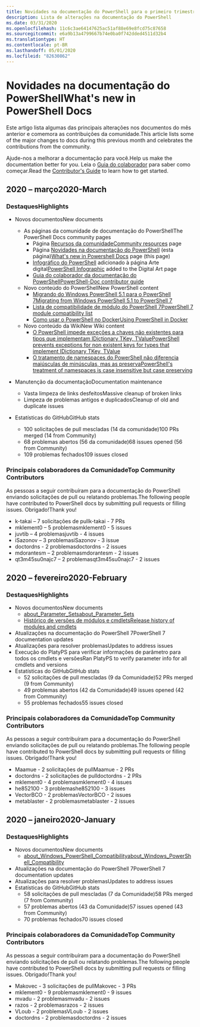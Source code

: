 ```yaml
---
title: Novidades na documentação do PowerShell para o primeiro trimestre de 2020
description: Lista de alterações na documentação do PowerShell
ms.date: 03/31/2020
ms.openlocfilehash: 11c6c3ae64147625ac51af88e69e8fcd75c87658
ms.sourcegitcommit: e6a9b13a4799667b74e0ba0f742dded4511d32b4
ms.translationtype: HT
ms.contentlocale: pt-BR
ms.lasthandoff: 05/01/2020
ms.locfileid: "82630862"
---
```

# <a name="whats-new-in-powershell-docs"></a><span data-ttu-id="7bb7d-103">Novidades na documentação do PowerShell</span><span class="sxs-lookup"><span data-stu-id="7bb7d-103">What's new in PowerShell Docs</span></span>

<span data-ttu-id="7bb7d-104">Este artigo lista algumas das principais alterações nos documentos do mês anterior e comemora as contribuições da comunidade.</span><span class="sxs-lookup"><span data-stu-id="7bb7d-104">This article lists some of the major changes to docs during this previous month and celebrates the contributions from the community.</span></span>

<span data-ttu-id="7bb7d-105">Ajude-nos a melhorar a documentação para você.</span><span class="sxs-lookup"><span data-stu-id="7bb7d-105">Help us make the documentation better for you.</span></span> <span data-ttu-id="7bb7d-106">Leia o [Guia do colaborador][contrib] para saber como começar.</span><span class="sxs-lookup"><span data-stu-id="7bb7d-106">Read the [Contributor's Guide][contrib] to learn how to get started.</span></span>

## <a name="2020-march"></a><span data-ttu-id="7bb7d-107">2020 – março</span><span class="sxs-lookup"><span data-stu-id="7bb7d-107">2020-March</span></span>

### <a name="highlights"></a><span data-ttu-id="7bb7d-108">Destaques</span><span class="sxs-lookup"><span data-stu-id="7bb7d-108">Highlights</span></span>

- <span data-ttu-id="7bb7d-109">Novos documentos</span><span class="sxs-lookup"><span data-stu-id="7bb7d-109">New documents</span></span>
  - <span data-ttu-id="7bb7d-110">As páginas da comunidade de documentação do PowerShell</span><span class="sxs-lookup"><span data-stu-id="7bb7d-110">The PowerShell Docs community pages</span></span>
    - <span data-ttu-id="7bb7d-111">Página [Recursos da comunidade](/powershell/scripting/community/community-support)</span><span class="sxs-lookup"><span data-stu-id="7bb7d-111">[Community resources](/powershell/scripting/community/community-support) page</span></span>
    - <span data-ttu-id="7bb7d-112">Página [Novidades na documentação do PowerShell](#2020-march) (esta página)</span><span class="sxs-lookup"><span data-stu-id="7bb7d-112">[What's new in Powershell Docs](#2020-march) page (this page)</span></span>
    - <span data-ttu-id="7bb7d-113">[Infográfico do PowerShell](https://github.com/MicrosoftDocs/PowerShell-Docs/blob/staging/assets/PowerShell_7_Infographic.pdf) adicionado à página Arte digital</span><span class="sxs-lookup"><span data-stu-id="7bb7d-113">[PowerShell Infographic](https://github.com/MicrosoftDocs/PowerShell-Docs/blob/staging/assets/PowerShell_7_Infographic.pdf) added to the Digital Art page</span></span>
    - [<span data-ttu-id="7bb7d-114">Guia do colaborador da documentação do PowerShell</span><span class="sxs-lookup"><span data-stu-id="7bb7d-114">PowerShell-Doc contributor guide</span></span>](/powershell/scripting/community/contributing/overview?view=powershell-7)
  - <span data-ttu-id="7bb7d-115">Novo conteúdo do PowerShell</span><span class="sxs-lookup"><span data-stu-id="7bb7d-115">New PowerShell content</span></span>
    - [<span data-ttu-id="7bb7d-116">Migrando do Windows PowerShell 5.1 para o PowerShell 7</span><span class="sxs-lookup"><span data-stu-id="7bb7d-116">Migrating from Windows PowerShell 5.1 to PowerShell 7</span></span>](/powershell/scripting/whats-new/migrating-from-windows-powershell-51-to-powershell-7)
    - [<span data-ttu-id="7bb7d-117">Lista de compatibilidade de módulo do PowerShell 7</span><span class="sxs-lookup"><span data-stu-id="7bb7d-117">PowerShell 7 module compatibility list</span></span>](/PowerShell/scripting/whats-new/module-compatibility)
    - [<span data-ttu-id="7bb7d-118">Como usar o PowerShell no Docker</span><span class="sxs-lookup"><span data-stu-id="7bb7d-118">Using PowerShell in Docker</span></span>](/powershell/scripting/install/powershell-in-docker)
  - <span data-ttu-id="7bb7d-119">Novo conteúdo da Wiki</span><span class="sxs-lookup"><span data-stu-id="7bb7d-119">New Wiki content</span></span>
    - [<span data-ttu-id="7bb7d-120">O PowerShell impede exceções a chaves não existentes para tipos que implementam IDictionary TKey, TValue</span><span class="sxs-lookup"><span data-stu-id="7bb7d-120">PowerShell prevents exceptions for non existent keys for types that implement IDictionary TKey, TValue</span></span>](https://github.com/MicrosoftDocs/PowerShell-Docs/wiki/PowerShell-prevents-exceptions-for-non-existent-keys-for-types-that-implement-IDictionary-TKey,-TValue-)
    - [<span data-ttu-id="7bb7d-121">O tratamento de namespaces do PowerShell não diferencia maiúsculas de minúsculas, mas as preserva</span><span class="sxs-lookup"><span data-stu-id="7bb7d-121">PowerShell's treatment of namespaces is case insensitive but case preserving</span></span>](https://github.com/MicrosoftDocs/PowerShell-Docs/wiki/PowerShell's-treatment-of-namespaces-is-case-insensitive-but-case-preserving)

- <span data-ttu-id="7bb7d-122">Manutenção da documentação</span><span class="sxs-lookup"><span data-stu-id="7bb7d-122">Documentation maintenance</span></span>
  - <span data-ttu-id="7bb7d-123">Vasta limpeza de links desfeitos</span><span class="sxs-lookup"><span data-stu-id="7bb7d-123">Massive cleanup of broken links</span></span>
  - <span data-ttu-id="7bb7d-124">Limpeza de problemas antigos e duplicados</span><span class="sxs-lookup"><span data-stu-id="7bb7d-124">Cleanup of old and duplicate issues</span></span>

- <span data-ttu-id="7bb7d-125">Estatísticas do GitHub</span><span class="sxs-lookup"><span data-stu-id="7bb7d-125">GitHub stats</span></span>
  - <span data-ttu-id="7bb7d-126">100 solicitações de pull mescladas (14 da comunidade)</span><span class="sxs-lookup"><span data-stu-id="7bb7d-126">100 PRs merged (14 from Community)</span></span>
  - <span data-ttu-id="7bb7d-127">68 problemas abertos (56 da comunidade)</span><span class="sxs-lookup"><span data-stu-id="7bb7d-127">68 issues opened (56 from Community)</span></span>
  - <span data-ttu-id="7bb7d-128">109 problemas fechados</span><span class="sxs-lookup"><span data-stu-id="7bb7d-128">109 issues closed</span></span>

### <a name="top-community-contributors"></a><span data-ttu-id="7bb7d-129">Principais colaboradores da Comunidade</span><span class="sxs-lookup"><span data-stu-id="7bb7d-129">Top Community Contributors</span></span>

<span data-ttu-id="7bb7d-130">As pessoas a seguir contribuíram para a documentação do PowerShell enviando solicitações de pull ou relatando problemas.</span><span class="sxs-lookup"><span data-stu-id="7bb7d-130">The following people have contributed to PowerShell docs by submitting pull requests or filling issues.</span></span> <span data-ttu-id="7bb7d-131">Obrigado!</span><span class="sxs-lookup"><span data-stu-id="7bb7d-131">Thank you!</span></span>

- <span data-ttu-id="7bb7d-132">k-takai – 7 solicitações de pull</span><span class="sxs-lookup"><span data-stu-id="7bb7d-132">k-takai - 7 PRs</span></span>
- <span data-ttu-id="7bb7d-133">mklement0 – 5 problemas</span><span class="sxs-lookup"><span data-stu-id="7bb7d-133">mklement0 - 5 issues</span></span>
- <span data-ttu-id="7bb7d-134">juvtib – 4 problemas</span><span class="sxs-lookup"><span data-stu-id="7bb7d-134">juvtib - 4 issues</span></span>
- <span data-ttu-id="7bb7d-135">iSazonov – 3 problemas</span><span class="sxs-lookup"><span data-stu-id="7bb7d-135">iSazonov - 3 issue</span></span>
- <span data-ttu-id="7bb7d-136">doctordns - 2 problemas</span><span class="sxs-lookup"><span data-stu-id="7bb7d-136">doctordns - 2 issues</span></span>
- <span data-ttu-id="7bb7d-137">mdorantesm – 2 problemas</span><span class="sxs-lookup"><span data-stu-id="7bb7d-137">mdorantesm - 2 issues</span></span>
- <span data-ttu-id="7bb7d-138">qt3m45su0najc7 – 2 problemas</span><span class="sxs-lookup"><span data-stu-id="7bb7d-138">qt3m45su0najc7 - 2 issues</span></span>

## <a name="2020-february"></a><span data-ttu-id="7bb7d-139">2020 – fevereiro</span><span class="sxs-lookup"><span data-stu-id="7bb7d-139">2020-February</span></span>

### <a name="highlights"></a><span data-ttu-id="7bb7d-140">Destaques</span><span class="sxs-lookup"><span data-stu-id="7bb7d-140">Highlights</span></span>

- <span data-ttu-id="7bb7d-141">Novos documentos</span><span class="sxs-lookup"><span data-stu-id="7bb7d-141">New documents</span></span>
  - [<span data-ttu-id="7bb7d-142">about_Parameter_Sets</span><span class="sxs-lookup"><span data-stu-id="7bb7d-142">about_Parameter_Sets</span></span>](/powershell/module/microsoft.powershell.core/about/about_parameter_sets)
  - [<span data-ttu-id="7bb7d-143">Histórico de versões de módulos e cmdlets</span><span class="sxs-lookup"><span data-stu-id="7bb7d-143">Release history of modules and cmdlets</span></span>](/powershell/scripting/whats-new/cmdlet-versions)
- <span data-ttu-id="7bb7d-144">Atualizações na documentação do PowerShell 7</span><span class="sxs-lookup"><span data-stu-id="7bb7d-144">PowerShell 7 documentation updates</span></span>
- <span data-ttu-id="7bb7d-145">Atualizações para resolver problemas</span><span class="sxs-lookup"><span data-stu-id="7bb7d-145">Updates to address issues</span></span>
- <span data-ttu-id="7bb7d-146">Execução do PlatyPS para verificar informações de parâmetro para todos os cmdlets e versões</span><span class="sxs-lookup"><span data-stu-id="7bb7d-146">Ran PlatyPS to verify parameter info for all cmdlets and versions</span></span>
- <span data-ttu-id="7bb7d-147">Estatísticas do GitHub</span><span class="sxs-lookup"><span data-stu-id="7bb7d-147">GitHub stats</span></span>
  - <span data-ttu-id="7bb7d-148">52 solicitações de pull mescladas (9 da Comunidade)</span><span class="sxs-lookup"><span data-stu-id="7bb7d-148">52 PRs merged (9 from Community)</span></span>
  - <span data-ttu-id="7bb7d-149">49 problemas abertos (42 da Comunidade)</span><span class="sxs-lookup"><span data-stu-id="7bb7d-149">49 issues opened (42 from Community)</span></span>
  - <span data-ttu-id="7bb7d-150">55 problemas fechados</span><span class="sxs-lookup"><span data-stu-id="7bb7d-150">55 issues closed</span></span>

### <a name="top-community-contributors"></a><span data-ttu-id="7bb7d-151">Principais colaboradores da Comunidade</span><span class="sxs-lookup"><span data-stu-id="7bb7d-151">Top Community Contributors</span></span>

<span data-ttu-id="7bb7d-152">As pessoas a seguir contribuíram para a documentação do PowerShell enviando solicitações de pull ou relatando problemas.</span><span class="sxs-lookup"><span data-stu-id="7bb7d-152">The following people have contributed to PowerShell docs by submitting pull requests or filling issues.</span></span> <span data-ttu-id="7bb7d-153">Obrigado!</span><span class="sxs-lookup"><span data-stu-id="7bb7d-153">Thank you!</span></span>

- <span data-ttu-id="7bb7d-154">Maamue - 2 solicitações de pull</span><span class="sxs-lookup"><span data-stu-id="7bb7d-154">Maamue - 2 PRs</span></span>
- <span data-ttu-id="7bb7d-155">doctordns - 2 solicitações de pull</span><span class="sxs-lookup"><span data-stu-id="7bb7d-155">doctordns - 2 PRs</span></span>
- <span data-ttu-id="7bb7d-156">mklement0 - 4 problemas</span><span class="sxs-lookup"><span data-stu-id="7bb7d-156">mklement0 - 4 issues</span></span>
- <span data-ttu-id="7bb7d-157">he852100 - 3 problemas</span><span class="sxs-lookup"><span data-stu-id="7bb7d-157">he852100 - 3 issues</span></span>
- <span data-ttu-id="7bb7d-158">VectorBCO - 2 problemas</span><span class="sxs-lookup"><span data-stu-id="7bb7d-158">VectorBCO - 2 issues</span></span>
- <span data-ttu-id="7bb7d-159">metablaster - 2 problemas</span><span class="sxs-lookup"><span data-stu-id="7bb7d-159">metablaster - 2 issues</span></span>

## <a name="2020-january"></a><span data-ttu-id="7bb7d-160">2020 – janeiro</span><span class="sxs-lookup"><span data-stu-id="7bb7d-160">2020-January</span></span>

### <a name="highlights"></a><span data-ttu-id="7bb7d-161">Destaques</span><span class="sxs-lookup"><span data-stu-id="7bb7d-161">Highlights</span></span>

- <span data-ttu-id="7bb7d-162">Novos documentos</span><span class="sxs-lookup"><span data-stu-id="7bb7d-162">New documents</span></span>
  - [<span data-ttu-id="7bb7d-163">about_Windows_PowerShell_Compatibility</span><span class="sxs-lookup"><span data-stu-id="7bb7d-163">about_Windows_PowerShell_Compatibility</span></span>](/powershell/module/microsoft.powershell.core/about/about_Windows_PowerShell_Compatibility)
- <span data-ttu-id="7bb7d-164">Atualizações na documentação do PowerShell 7</span><span class="sxs-lookup"><span data-stu-id="7bb7d-164">PowerShell 7 documentation updates</span></span>
- <span data-ttu-id="7bb7d-165">Atualizações para resolver problemas</span><span class="sxs-lookup"><span data-stu-id="7bb7d-165">Updates to address issues</span></span>
- <span data-ttu-id="7bb7d-166">Estatísticas do GitHub</span><span class="sxs-lookup"><span data-stu-id="7bb7d-166">GitHub stats</span></span>
  - <span data-ttu-id="7bb7d-167">58 solicitações de pull mescladas (7 da Comunidade)</span><span class="sxs-lookup"><span data-stu-id="7bb7d-167">58 PRs merged (7 from Community)</span></span>
  - <span data-ttu-id="7bb7d-168">57 problemas abertos (43 da Comunidade)</span><span class="sxs-lookup"><span data-stu-id="7bb7d-168">57 issues opened (43 from Community)</span></span>
  - <span data-ttu-id="7bb7d-169">70 problemas fechados</span><span class="sxs-lookup"><span data-stu-id="7bb7d-169">70 issues closed</span></span>

### <a name="top-community-contributors"></a><span data-ttu-id="7bb7d-170">Principais colaboradores da Comunidade</span><span class="sxs-lookup"><span data-stu-id="7bb7d-170">Top Community Contributors</span></span>

<span data-ttu-id="7bb7d-171">As pessoas a seguir contribuíram para a documentação do PowerShell enviando solicitações de pull ou relatando problemas.</span><span class="sxs-lookup"><span data-stu-id="7bb7d-171">The following people have contributed to PowerShell docs by submitting pull requests or filling issues.</span></span> <span data-ttu-id="7bb7d-172">Obrigado!</span><span class="sxs-lookup"><span data-stu-id="7bb7d-172">Thank you!</span></span>

- <span data-ttu-id="7bb7d-173">Makovec - 3 solicitações de pull</span><span class="sxs-lookup"><span data-stu-id="7bb7d-173">Makovec - 3 PRs</span></span>
- <span data-ttu-id="7bb7d-174">mklement0 - 9 problemas</span><span class="sxs-lookup"><span data-stu-id="7bb7d-174">mklement0 - 9 issues</span></span>
- <span data-ttu-id="7bb7d-175">mvadu - 2 problemas</span><span class="sxs-lookup"><span data-stu-id="7bb7d-175">mvadu - 2 issues</span></span>
- <span data-ttu-id="7bb7d-176">razos - 2 problemas</span><span class="sxs-lookup"><span data-stu-id="7bb7d-176">razos - 2 issues</span></span>
- <span data-ttu-id="7bb7d-177">VLoub - 2 problemas</span><span class="sxs-lookup"><span data-stu-id="7bb7d-177">VLoub - 2 issues</span></span>
- <span data-ttu-id="7bb7d-178">doctordns - 2 problemas</span><span class="sxs-lookup"><span data-stu-id="7bb7d-178">doctordns - 2 issues</span></span>

<!-- Link references -->
[contrib]: contributing/overview.md